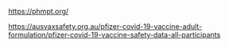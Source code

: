 https://phmpt.org/

https://ausvaxsafety.org.au/pfizer-covid-19-vaccine-adult-formulation/pfizer-covid-19-vaccine-safety-data-all-participants

